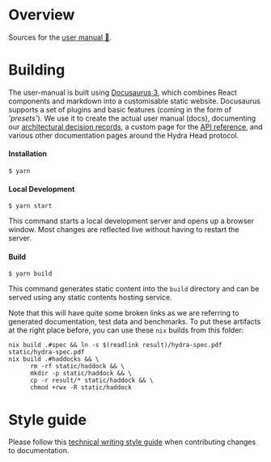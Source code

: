 # Overview

Sources for the [user manual 📖](https://hydra.family/head-protocol/docs).

# Building

The user-manual is built using [Docusaurus 3](https://docusaurus.io/), which combines React components and markdown into a customisable static website. Docusaurus supports a set of plugins and basic features (coming in the form of _'presets'_). We use it to create the actual user manual (docs), documenting our [architectural decision records](https://hydra.family/head-protocol/adr), a custom page for the [API reference](https://hydra.family/head-protocol/api-reference), and various other documentation pages around the Hydra Head protocol.

#### Installation

```console
$ yarn
```

#### Local Development

```console
$ yarn start
```

This command starts a local development server and opens up a browser window. Most changes are reflected live without having to restart the server.

#### Build

```console
$ yarn build
```

This command generates static content into the `build` directory and can be served using any static contents hosting service.

Note that this will have quite some broken links as we are referring to
generated documentation, test data and benchmarks. To put these artifacts at the
right place before, you can use these `nix` builds from this folder:

```console
nix build .#spec && ln -s $(readlink result)/hydra-spec.pdf static/hydra-spec.pdf
nix build .#haddocks && \
      rm -rf static/haddock && \
      mkdir -p static/haddock && \
      cp -r result/* static/haddock && \
      chmod +rwx -R static/haddock
```

# Style guide

Please follow this [technical writing style guide](./standalone/writing-style-guide.md) when contributing changes to documentation.
